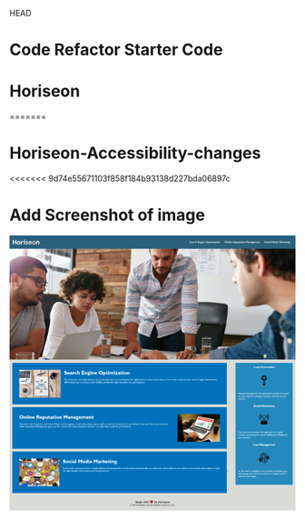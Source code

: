  HEAD
# Code Refactor Starter Code
# Horiseon
=======
# Horiseon-Accessibility-changes
<<<<<<< 9d74e55671103f858f184b93138d227bda06897c

# Add Screenshot of image
![](joshuaaldrich.github.io_Horiseon-Accessibility-changes_.png)

